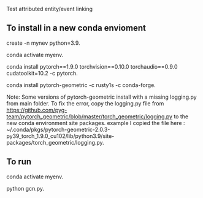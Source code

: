 Test attributed entity/event linking


## To install in a new conda envioment
create -n mynev python=3.9. 

conda activate myenv. 

conda install pytorch==1.9.0 torchvision==0.10.0 torchaudio==0.9.0 cudatoolkit=10.2 -c pytorch. 

conda install pytorch-geometric -c rusty1s -c conda-forge. 
   

Note: Some versions of pytorch-geometric install with a missing logging.py from main folder.
To fix the error, copy the logging.py file from
https://github.com/pyg-team/pytorch_geometric/blob/master/torch_geometric/logging.py
to the new conda environment site packages. 
example I copied the file here :
~/.conda/pkgs/pytorch-geometric-2.0.3-py39_torch_1.9.0_cu102/lib/python3.9/site-packages/torch_geometric/logging.py. 


## To run 
conda activate myenv. 

python gcn.py.

